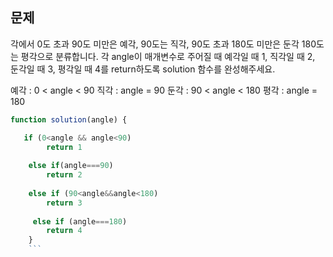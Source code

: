 ## 문제 
각에서 0도 초과 90도 미만은 예각, 90도는 직각, 90도 초과 180도 미만은 둔각 180도는 평각으로 분류합니다. 각 angle이 매개변수로 주어질 때 예각일 때 1, 직각일 때 2, 둔각일 때 3, 평각일 때 4를 return하도록 solution 함수를 완성해주세요.

예각 : 0 < angle < 90
직각 : angle = 90
둔각 : 90 < angle < 180
평각 : angle = 180

```javascript
function solution(angle) {

   if (0<angle && angle<90)
        return 1
      
    else if(angle===90)
        return 2
     
    else if (90<angle&&angle<180)
        return 3
        
     else if (angle===180)
        return 4
    }
    ```